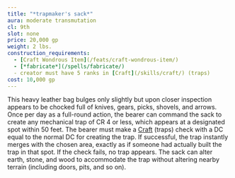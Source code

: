 ```yaml
---
title: "*trapmaker's sack*"
aura: moderate transmutation
cl: 9th
slot: none
price: 20,000 gp
weight: 2 lbs.
construction_requirements:
  - [Craft Wondrous Item](/feats/craft-wondrous-item/)
  - [*fabricate*](/spells/fabricate/)
  - creator must have 5 ranks in [Craft](/skills/craft/) (traps)
cost: 10,000 gp
---
```


This heavy leather bag bulges only slightly but upon closer inspection appears to be chocked full of knives, gears, picks, shovels, and arrows. Once per day as a full-round action, the bearer can command the sack to create any mechanical trap of CR 4 or less, which appears at a designated spot within 50 feet. The bearer must make a [Craft](/skills/craft/) (traps) check with a DC equal to the normal DC for creating the trap. If successful, the trap instantly merges with the chosen area, exactly as if someone had actually built the trap in that spot. If the check fails, no trap appears. The sack can alter earth, stone, and wood to accommodate the trap without altering nearby terrain (including doors, pits, and so on).

